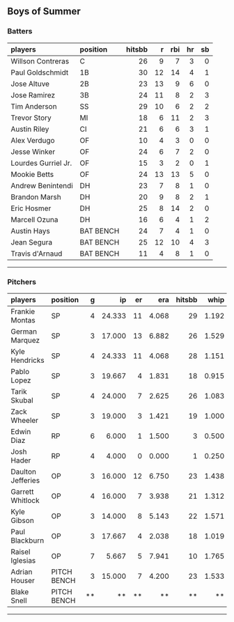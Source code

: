 ## Boys of Summer

### Batters

 
|players             |position  | hitsbb|  r| rbi| hr| sb| 
|:-------------------|:---------|------:|--:|---:|--:|--:| 
|Willson Contreras   |C         |     26|  9|   7|  3|  0| 
|Paul Goldschmidt    |1B        |     30| 12|  14|  4|  1| 
|Jose Altuve         |2B        |     23| 13|   9|  6|  0| 
|Jose Ramirez        |3B        |     24| 11|   8|  2|  3| 
|Tim Anderson        |SS        |     29| 10|   6|  2|  2| 
|Trevor Story        |MI        |     18|  6|  11|  2|  3| 
|Austin Riley        |CI        |     21|  6|   6|  3|  1| 
|Alex Verdugo        |OF        |     10|  4|   3|  0|  0| 
|Jesse Winker        |OF        |     24|  6|   7|  2|  0| 
|Lourdes Gurriel Jr. |OF        |     15|  3|   2|  0|  1| 
|Mookie Betts        |OF        |     24| 13|  13|  5|  0| 
|Andrew Benintendi   |DH        |     23|  7|   8|  1|  0| 
|Brandon Marsh       |DH        |     20|  9|   8|  2|  1| 
|Eric Hosmer         |DH        |     25|  8|  14|  2|  0| 
|Marcell Ozuna       |DH        |     16|  6|   4|  1|  2| 
|Austin Hays         |BAT BENCH |     24|  7|   4|  1|  0| 
|Jean Segura         |BAT BENCH |     25| 12|  10|  4|  3| 
|Travis d'Arnaud     |BAT BENCH |     11|  4|   8|  1|  0| 


* * *

### Pitchers

 
|players           |position    |  g|     ip| er|   era| hitsbb|  whip| so|  w| sv| 
|:-----------------|:-----------|--:|------:|--:|-----:|------:|-----:|--:|--:|--:| 
|Frankie Montas    |SP          |  4| 24.333| 11| 4.068|     29| 1.192| 28|  0|  0| 
|German Marquez    |SP          |  3| 17.000| 13| 6.882|     26| 1.529| 18|  1|  0| 
|Kyle Hendricks    |SP          |  4| 24.333| 11| 4.068|     28| 1.151| 13|  1|  0| 
|Pablo Lopez       |SP          |  3| 19.667|  4| 1.831|     18| 0.915| 23|  1|  0| 
|Tarik Skubal      |SP          |  4| 24.000|  7| 2.625|     26| 1.083| 29|  2|  0| 
|Zack Wheeler      |SP          |  3| 19.000|  3| 1.421|     19| 1.000| 21|  1|  0| 
|Edwin Diaz        |RP          |  6|  6.000|  1| 1.500|      3| 0.500| 13|  0|  5| 
|Josh Hader        |RP          |  4|  4.000|  0| 0.000|      1| 0.250|  6|  0|  4| 
|Daulton Jefferies |OP          |  3| 16.000| 12| 6.750|     23| 1.438| 11|  0|  0| 
|Garrett Whitlock  |OP          |  4| 16.000|  7| 3.938|     21| 1.312| 19|  0|  0| 
|Kyle Gibson       |OP          |  3| 14.000|  8| 5.143|     22| 1.571|  7|  1|  0| 
|Paul Blackburn    |OP          |  3| 17.667|  4| 2.038|     18| 1.019| 11|  1|  0| 
|Raisel Iglesias   |OP          |  7|  5.667|  5| 7.941|     10| 1.765|  6|  0|  4| 
|Adrian Houser     |PITCH BENCH |  3| 15.000|  7| 4.200|     23| 1.533| 15|  2|  0| 
|Blake Snell       |PITCH BENCH | **|     **| **|    **|     **|    **| **| **| **| 


* * *


